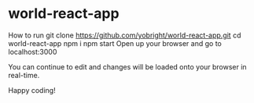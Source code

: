 # world-react-app

How to run
git clone https://github.com/yobright/world-react-app.git
cd world-react-app
npm i
npm start
Open up your browser and go to localhost:3000

You can continue to edit and changes will be loaded onto your browser in real-time.

Happy coding!
